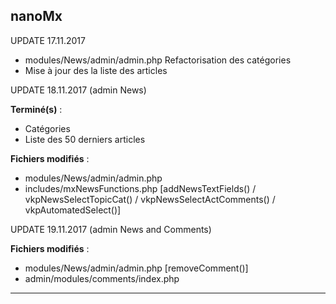 nanoMx
-------------------
UPDATE 17.11.2017

- modules/News/admin/admin.php
Refactorisation des catégories
- Mise à jour des la liste des articles

UPDATE 18.11.2017 (admin News)

**Terminé(s)** :

- Catégories
- Liste des 50 derniers articles

**Fichiers modifiés** :

- modules/News/admin/admin.php
- includes/mxNewsFunctions.php 
[addNewsTextFields() / vkpNewsSelectTopicCat() / vkpNewsSelectActComments() / vkpAutomatedSelect()]

UPDATE 19.11.2017 (admin News and Comments)   

**Fichiers modifiés** :

- modules/News/admin/admin.php
[removeComment()]
- admin/modules/comments/index.php 
-------------------